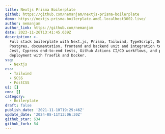 ```yaml
---
title: Nextjs Prisma Boilerplate
github: https://github.com/nemanjam/nextjs-prisma-boilerplate
demo: https://nextjs-prisma-boilerplate.amd1.localhost3002.live/
author: nemanjam
author_link: https://github.com/nemanjam
date: 2023-11-26T13:41:45.639Z
description: >-
  Full stack boilerplate with Next.js, Prisma, Tailwind, TypeScript, Docker,
  Postgres, documentation, frontend and backend unit and integration tests with
  Jest, Cypress end-to-end tests, Github Actions CI/CD workflows, and production
  deployment with Traefik and Docker.
ssg:
  - Nextjs
css:
  - Tailwind
  - SCSS
  - PostCSS
ui: []
cms: []
category:
  - Boilerplate
draft: false
publish_date: '2021-11-10T19:29:46Z'
update_date: '2024-08-11T13:06:30Z'
github_star: 634
github_fork: 84
---
```

